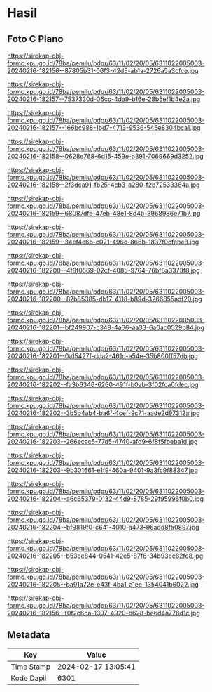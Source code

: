 # Hasil

## Foto C Plano

https://sirekap-obj-formc.kpu.go.id/78ba/pemilu/pdpr/63/11/02/20/05/6311022005003-20240216-182156--87805b31-06f3-42d5-ab1a-2726a5a3cfce.jpg

https://sirekap-obj-formc.kpu.go.id/78ba/pemilu/pdpr/63/11/02/20/05/6311022005003-20240216-182157--7537330d-06cc-4da9-b16e-28b5ef1b4e2a.jpg

https://sirekap-obj-formc.kpu.go.id/78ba/pemilu/pdpr/63/11/02/20/05/6311022005003-20240216-182157--166bc988-1bd7-4713-9536-545e8304bca1.jpg

https://sirekap-obj-formc.kpu.go.id/78ba/pemilu/pdpr/63/11/02/20/05/6311022005003-20240216-182158--0628e768-6d15-459e-a391-7069669d3252.jpg

https://sirekap-obj-formc.kpu.go.id/78ba/pemilu/pdpr/63/11/02/20/05/6311022005003-20240216-182158--2f3dca91-fb25-4cb3-a280-f2b72533364a.jpg

https://sirekap-obj-formc.kpu.go.id/78ba/pemilu/pdpr/63/11/02/20/05/6311022005003-20240216-182159--68087dfe-47eb-48e1-8d4b-3968986e71b7.jpg

https://sirekap-obj-formc.kpu.go.id/78ba/pemilu/pdpr/63/11/02/20/05/6311022005003-20240216-182159--34ef4e6b-c021-496d-866b-1837f0cfebe8.jpg

https://sirekap-obj-formc.kpu.go.id/78ba/pemilu/pdpr/63/11/02/20/05/6311022005003-20240216-182200--4f8f0569-02cf-4085-9764-76bf6a3373f8.jpg

https://sirekap-obj-formc.kpu.go.id/78ba/pemilu/pdpr/63/11/02/20/05/6311022005003-20240216-182200--87b85385-db17-4118-b89d-3266855adf20.jpg

https://sirekap-obj-formc.kpu.go.id/78ba/pemilu/pdpr/63/11/02/20/05/6311022005003-20240216-182201--bf249907-c348-4a66-aa33-6a0ac0529b84.jpg

https://sirekap-obj-formc.kpu.go.id/78ba/pemilu/pdpr/63/11/02/20/05/6311022005003-20240216-182201--0a15427f-dda2-461d-a54e-35b800ff57db.jpg

https://sirekap-obj-formc.kpu.go.id/78ba/pemilu/pdpr/63/11/02/20/05/6311022005003-20240216-182202--fa3b6346-6260-491f-b0ab-3f02fca0fdec.jpg

https://sirekap-obj-formc.kpu.go.id/78ba/pemilu/pdpr/63/11/02/20/05/6311022005003-20240216-182202--3b5b4ab4-ba6f-4cef-9c71-aade2d97312a.jpg

https://sirekap-obj-formc.kpu.go.id/78ba/pemilu/pdpr/63/11/02/20/05/6311022005003-20240216-182203--266ecac5-77d5-4740-afd9-6f8f5fbeba1d.jpg

https://sirekap-obj-formc.kpu.go.id/78ba/pemilu/pdpr/63/11/02/20/05/6311022005003-20240216-182203--9b301661-e1f9-460a-9401-9a3fc9f88347.jpg

https://sirekap-obj-formc.kpu.go.id/78ba/pemilu/pdpr/63/11/02/20/05/6311022005003-20240216-182204--a6c65379-0132-44d9-8785-29f95996f0b0.jpg

https://sirekap-obj-formc.kpu.go.id/78ba/pemilu/pdpr/63/11/02/20/05/6311022005003-20240216-182204--bf9819f0-c641-4010-a473-96add8f50897.jpg

https://sirekap-obj-formc.kpu.go.id/78ba/pemilu/pdpr/63/11/02/20/05/6311022005003-20240216-182205--b53ee844-0541-42e5-87f8-34b93ec82fe8.jpg

https://sirekap-obj-formc.kpu.go.id/78ba/pemilu/pdpr/63/11/02/20/05/6311022005003-20240216-182205--ba91a72e-e43f-4ba1-a1ee-1354041b6022.jpg

https://sirekap-obj-formc.kpu.go.id/78ba/pemilu/pdpr/63/11/02/20/05/6311022005003-20240216-182156--f0f2c6ca-1307-4920-b628-be6d4a778d1c.jpg


## Metadata

| Key        | Value               |
| ---------- | ------------------- |
| Time Stamp | 2024-02-17 13:05:41 |
| Kode Dapil | 6301                |



